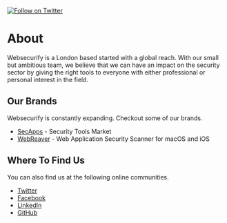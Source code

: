 [![Follow on Twitter](https://img.shields.io/twitter/follow/websecurify.svg?logo=twitter)](https://twitter.com/websecurify)

# About

Websecurify is a London based started with a global reach. With our small but ambitious team, we believe that we can have an impact on the security sector by giving the right tools to everyone with either professional or personal interest in the field.

## Our Brands

Websecurify is constantly expanding. Checkout some of our brands.

* [SecApps](https://secapps.com) - Security Tools Market
* [WebReaver](https://webreaver.com) - Web Application Security Scanner for macOS and iOS

## Where To Find Us

You can also find us at the following online communities.

* [Twitter](https://twitter.com/websecurify)
* [Facebook](https://facebook.com/websecurify)
* [LinkedIn](https://www.linkedin.com/company/websecurify)
* [GitHub](https://www.youtube.com/user/websecurify)
